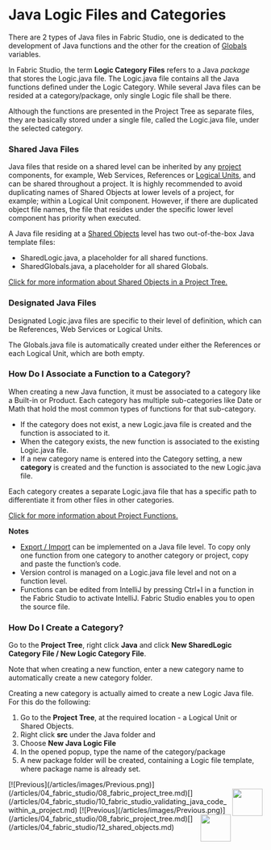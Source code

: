

# Java Logic Files and Categories

There are 2 types of Java files in Fabric Studio, one is dedicated to the development of Java functions and the other for the creation of [Globals](/articles/08_globals/01_globals_overview.md) variables. 

In Fabric Studio, the term **Logic Category Files** refers to a Java *package* that stores the Logic.java file. The Logic.java file contains all the Java functions defined under the Logic Category. While several Java files can be resided at a category/package, only single Logic file shall be there.

<studio>Although the functions are presented in the Project Tree as separate files, they are basically stored under a single file, called the Logic.java file, under the selected category. </studio> 

### Shared Java Files
Java files that reside on a shared level can be inherited by any [project](/articles/04_fabric_studio/08_fabric_project_tree.md) components, for example, Web Services, References or [Logical Units](/articles/03_logical_units/02_create_a_logical_unit_flow.md), and can be shared throughout a project.
It is highly recommended to avoid duplicating names of Shared Objects at lower levels of a project, for example; within a Logical Unit component. However, if there are duplicated object file names, the file that resides under the specific lower level component has priority when executed.

A Java file residing at a [Shared Objects](/articles/04_fabric_studio/12_shared_objects.md) level has two out-of-the-box Java template files:
* SharedLogic.java, a placeholder for all shared functions. 
* SharedGlobals.java, a placeholder for all shared Globals. 

[Click for more information about Shared Objects in a Project Tree.](/articles/04_fabric_studio/12_shared_objects.md)

### Designated Java Files

Designated Logic.java files are specific to their level of definition, which can be References, Web Services or Logical Units.

The Globals.java file is automatically created under either the References or each Logical Unit, which are both empty.

<studio>

### How Do I Associate a Function to a Category?

When creating a new Java function, it must be associated to a category like a Built-in or Product. Each category has multiple sub-categories like Date or Math that hold the most common types of functions for that sub-category.

* If the category does not exist, a new Logic.java file is created and the function is associated to it. 
* When the category exists, the new function is associated to the existing Logic.java file.
* If a new category name is entered into the Category setting, a new **category** is created and the function is associated to the new Logic.java file.

Each category creates a separate Logic.java file that has a specific path to differentiate it from other files in other categories.

[Click for more information about Project Functions.](/articles/07_table_population/08_project_functions.md)

**Notes** 

* [Export / Import](/articles/04_fabric_studio/11_fabric_studio_exporting_and_importing%20a_fabric_project.md) can be implemented on a Java file level. To copy only one function from one category to another category or project, copy and paste the function’s code. 
* Version control is managed on a Logic.java file level and not on a function level. 
* Functions can be edited from IntelliJ by pressing Ctrl+I in a function in the Fabric Studio to activate IntelliJ. Fabric Studio enables you to open the source file.

</studio>

### How Do I Create a Category?

<studio>

Go to the **Project Tree**, right click **Java** and click **New SharedLogic Category File / New Logic Category File**.

Note that when creating a new function, enter a new category name to automatically create a new category folder.

</studio>

<web>

Creating a new category is actually aimed to create a new Logic Java file. For this do the following:

1. Go to the **Project Tree**, at the required location - a Logical Unit or Shared Objects.
2. Right click **src**  under the Java folder and 
3. Choose **New Java Logic File**
4. In the opened popup, type the name of the category/package
5. A new package folder will be created, containing a Logic file template, where package name is already set. 

</web>
<studio>
[![Previous](/articles/images/Previous.png)](/articles/04_fabric_studio/08_fabric_project_tree.md)[<img align="right" width="60" height="54" src="/articles/images/Next.png">](/articles/04_fabric_studio/10_fabric_studio_validating_java_code_within_a_project.md)
</studio>
<web>
[![Previous](/articles/images/Previous.png)](/articles/04_fabric_studio/08_fabric_project_tree.md)[<img align="right" width="60" height="54" src="/articles/images/Next.png">](/articles/04_fabric_studio/12_shared_objects.md)
</web>
